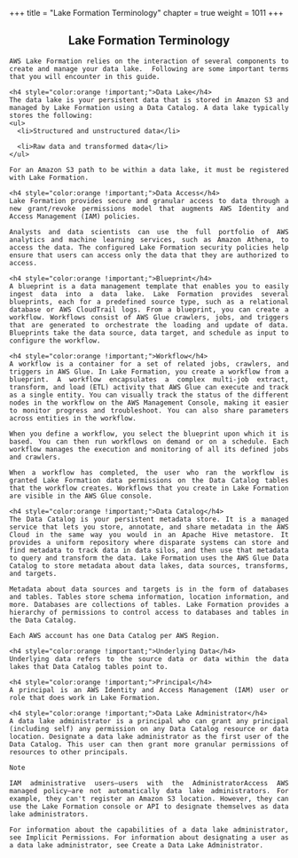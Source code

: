 +++
title = "Lake Formation Terminology"
chapter = true
weight = 1011
+++

<div style="text-align: justify">
    <center><h2>Lake Formation Terminology</h2></center>

    AWS Lake Formation relies on the interaction of several components to create and manage your data lake.  Following are some important terms that you will encounter in this guide.

    <h4 style="color:orange !important;">Data Lake</h4>
    The data lake is your persistent data that is stored in Amazon S3 and managed by Lake Formation using a Data Catalog. A data lake typically stores the following:
    <ul>
      <li>Structured and unstructured data</li>

      <li>Raw data and transformed data</li>
    </ul>

    For an Amazon S3 path to be within a data lake, it must be registered with Lake Formation.

    <h4 style="color:orange !important;">Data Access</h4>
    Lake Formation provides secure and granular access to data through a new grant/revoke permissions model that augments AWS Identity and Access Management (IAM) policies.

    Analysts and data scientists can use the full portfolio of AWS analytics and machine learning services, such as Amazon Athena, to access the data. The configured Lake Formation security policies help ensure that users can access only the data that they are authorized to access.

    <h4 style="color:orange !important;">Blueprint</h4>
    A blueprint is a data management template that enables you to easily ingest data into a data lake. Lake Formation provides several blueprints, each for a predefined source type, such as a relational database or AWS CloudTrail logs. From a blueprint, you can create a workflow. Workflows consist of AWS Glue crawlers, jobs, and triggers that are generated to orchestrate the loading and update of data. Blueprints take the data source, data target, and schedule as input to configure the workflow.

    <h4 style="color:orange !important;">Workflow</h4>
    A workflow is a container for a set of related jobs, crawlers, and triggers in AWS Glue. In Lake Formation, you create a workflow from a blueprint. A workflow encapsulates a complex multi-job extract, transform, and load (ETL) activity that AWS Glue can execute and track as a single entity. You can visually track the status of the different nodes in the workflow on the AWS Management Console, making it easier to monitor progress and troubleshoot. You can also share parameters across entities in the workflow.

    When you define a workflow, you select the blueprint upon which it is based. You can then run workflows on demand or on a schedule. Each workflow manages the execution and monitoring of all its defined jobs and crawlers.

    When a workflow has completed, the user who ran the workflow is granted Lake Formation data permissions on the Data Catalog tables that the workflow creates. Workflows that you create in Lake Formation are visible in the AWS Glue console.

    <h4 style="color:orange !important;">Data Catalog</h4>
    The Data Catalog is your persistent metadata store. It is a managed service that lets you store, annotate, and share metadata in the AWS Cloud in the same way you would in an Apache Hive metastore. It provides a uniform repository where disparate systems can store and find metadata to track data in data silos, and then use that metadata to query and transform the data. Lake Formation uses the AWS Glue Data Catalog to store metadata about data lakes, data sources, transforms, and targets.

    Metadata about data sources and targets is in the form of databases and tables. Tables store schema information, location information, and more. Databases are collections of tables. Lake Formation provides a hierarchy of permissions to control access to databases and tables in the Data Catalog.

    Each AWS account has one Data Catalog per AWS Region.

    <h4 style="color:orange !important;">Underlying Data</h4>
    Underlying data refers to the source data or data within the data lakes that Data Catalog tables point to.

    <h4 style="color:orange !important;">Principal</h4>
    A principal is an AWS Identity and Access Management (IAM) user or role that does work in Lake Formation.

    <h4 style="color:orange !important;">Data Lake Administrator</h4>
    A data lake administrator is a principal who can grant any principal (including self) any permission on any Data Catalog resource or data location. Designate a data lake administrator as the first user of the Data Catalog. This user can then grant more granular permissions of resources to other principals.

    Note

    IAM administrative users—users with the AdministratorAccess AWS managed policy—are not automatically data lake administrators. For example, they can't register an Amazon S3 location. However, they can use the Lake Formation console or API to designate themselves as data lake administrators.

    For information about the capabilities of a data lake administrator, see Implicit Permissions. For information about designating a user as a data lake administrator, see Create a Data Lake Administrator.










</div>
